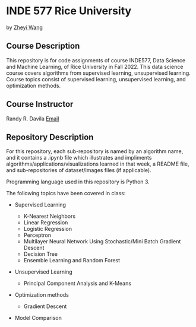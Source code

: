 # INDE 577 Rice University
by [Zheyi Wang](https://github.com/zy-wang-joe)
## Course Description
This repository is for code assignments of course INDE577, Data Science and Machine Learning, of Rice University in Fall 2022. This data science course covers algorithms from supervised learning, unsupervised learning. Course topics consist of supervised learning, unsupervised learning, and optimization methods.

## Course Instructor
Randy R. Davila [Email](rrd6@rice.edu)

## Repository Description
For this repository, each sub-repository is named by an algorithm name, and it contains a .ipynb file which illustrates and impliments algorithms/applications/visualizations learned in that week, a README file, and sub-repositories of dataset/images files (if applicable).

Programming language used in this repository is Python 3.

The following topics have been covered in class:
- Supervised Learning
    - K-Nearest Neighbors
    - Linear Regression
    - Logistic Regression
    - Perceptron
    - Multilayer Neural Network Using Stochastic/Mini Batch Gradient Descent
    - Decision Tree
    - Ensemble Learning and Random Forest
    
- Unsupervised Learning
    - Principal Component Analysis and K-Means
- Optimization methods
    - Gradient Descent
- Model Comparison
